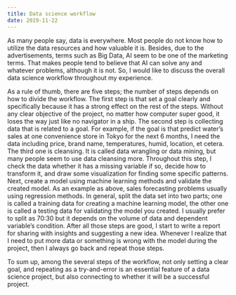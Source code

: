 ```yaml
---
title: Data science workflow
date: 2019-11-22
---
```


As many people say, data is everywhere. Most people do not know how to utilize the data resources and how valuable it is. Besides, due to the advertisements, terms such as Big Data, AI seem to be one of the marketing terms. That makes people tend to believe that AI can solve any and whatever problems, although it is not. So, I would like to discuss the overall data science workflow throughout my experience.

As a rule of thumb, there are five steps; the number of steps depends on how to divide the workflow. The first step is that set a goal clearly and specifically because it has a strong effect on the rest of the steps. Without any clear objective of the project, no matter how computer super good, it loses the way just like no navigator in a ship. The second step is collecting data that is related to a goal. For example, if the goal is that predict water’s sales at one convenience store in Tokyo for the next 6 months, I need the data including price, brand name, temperatures, humid, location, et cetera. The third one is cleansing. It is called data wrangling or data mining, but many people seem to use data cleansing more. Throughout this step, I check the data whether it has a missing variable if so, decide how to transform it, and draw some visualization for finding some specific patterns. Next, create a model using machine learning methods and validate the created model. As an example as above, sales forecasting problems usually using regression methods. In general, split the data set into two parts; one is called a training data for creating a machine learning model, the other one is called a testing data for validating the model you created. I usually prefer to split as 70:30 but it depends on the volume of data and dependent variable’s condition. After all those steps are good, I start to write a report for sharing with insights and suggesting a new idea. Whenever I realize that I need to put more data or something is wrong with the model during the project, then I always go back and repeat those steps.

To sum up, among the several steps of the workflow, not only setting a clear goal, and repeating as a try-and-error is an essential feature of a data science project, but also connecting to whether it will be a successful project.

